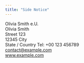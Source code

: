 ```yaml
---
title: "Side Notice"
---
```


Olivia Smith e.U.  
Olivia Smith  
Street 123  
12345 City  
State / Country
Tel: +00 123 456789  
contact@example.com  
www.example.com